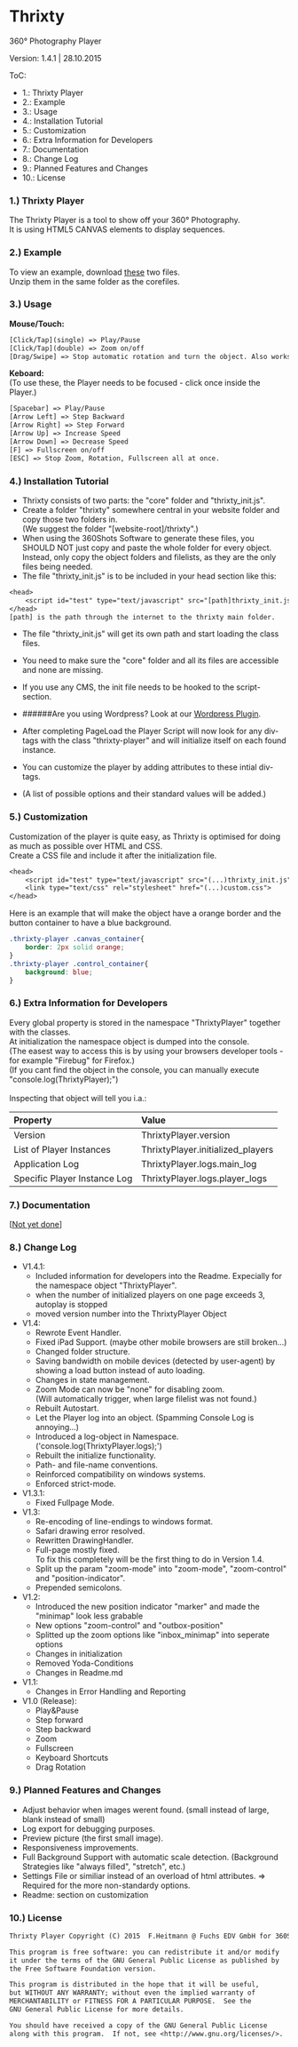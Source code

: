 # Thrixty
360° Photography Player

Version: 1.4.1 | 28.10.2015

ToC:
* 1.: Thrixty Player
* 2.: Example
* 3.: Usage
* 4.: Installation Tutorial
* 5.: Customization
* 6.: Extra Information for Developers
* 7.: Documentation
* 8.: Change Log
* 9.: Planned Features and Changes
* 10.: License

### 1.) Thrixty Player
The Thrixty Player is a tool to show off your 360° Photography.<br>
It is using HTML5 CANVAS elements to display sequences.

### 2.) Example
To view an example, download [these](https://github.com/FuchsEDV/Thrixty_example) two files.<br>
Unzip them in the same folder as the corefiles.

### 3.) Usage

<b>Mouse/Touch:</b><br>
```txt
[Click/Tap](single) => Play/Pause
[Click/Tap](double) => Zoom on/off
[Drag/Swipe] => Stop automatic rotation and turn the object. Also works in Zoom mode. | Drag the marker or minimap in classic mode to move the expanded area.
```
<b>Keboard:</b><br>
(To use these, the Player needs to be focused - click once inside the Player.)
```txt
[Spacebar] => Play/Pause
[Arrow Left] => Step Backward
[Arrow Right] => Step Forward
[Arrow Up] => Increase Speed
[Arrow Down] => Decrease Speed
[F] => Fullscreen on/off
[ESC] => Stop Zoom, Rotation, Fullscreen all at once.
```

### 4.) Installation Tutorial
* Thrixty consists of two parts: the "core" folder and "thrixty_init.js".
* Create a folder "thrixty" somewhere central in your website folder and copy those two folders in.<br>
(We suggest the folder "[website-root]/thrixty".)
* When using the 360Shots Software to generate these files, you SHOULD NOT just copy and paste the whole folder for every object.<br>
Instead, only copy the object folders and filelists, as they are the only files being needed.
* The file "thrixty_init.js" is to be included in your head section like this:

```txt
<head>
    <script id="test" type="text/javascript" src="[path]thrixty_init.js"></script>
</head>
[path] is the path through the internet to the thrixty main folder.
```

* The file "thrixty_init.js" will get its own path and start loading the class files.
* You need to make sure the "core" folder and all its files are accessible and none are missing.
* If you use any CMS, the init file needs to be hooked to the script-section.
* ######Are you using Wordpress? Look at our [Wordpress Plugin](https://github.com/FuchsEDV/Thrixty_Wordpress).

* After completing PageLoad the Player Script will now look for any div-tags with the class "thrixty-player" and will initialize itself on each found instance.
* You can customize the player by adding attributes to these intial div-tags.
* (A list of possible options and their standard values will be added.)

### 5.) Customization

Customization of the player is quite easy, as Thrixty is optimised for doing as much as possible over HTML and CSS.<br>
Create a CSS file and include it after the initialization file.<br>
```txt
<head>
    <script id="test" type="text/javascript" src="(...)thrixty_init.js"></script>
    <link type="text/css" rel="stylesheet" href="(...)custom.css">
</head>
```
Here is an example that will make the object have a orange border and the button container to have a blue background.<br>
```css
.thrixty-player .canvas_container{
    border: 2px solid orange;
}
.thrixty-player .control_container{
    background: blue;
}
```

### 6.) Extra Information for Developers
Every global property is stored in the namespace "ThrixtyPlayer" together with the classes.<br>
At initialization the namespace object is dumped into the console.<br>
(The easest way to access this is by using your browsers developer tools - for example "Firebug" for Firefox.)<br>
(If you cant find the object in the console, you can manually execute "console.log(ThrixtyPlayer);")<br>
<br>
Inspecting that object will tell you i.a.:<br>

| Property | Value |
| :--- | :--- |
| Version | ThrixtyPlayer.version |
| List of Player Instances | ThrixtyPlayer.initialized_players |
| Application Log | ThrixtyPlayer.logs.main_log |
| Specific Player Instance Log | ThrixtyPlayer.logs.player_logs |

### 7.) Documentation
[[Not yet done](http://www.fuchs-edv.de)]

### 8.) Change Log
* V1.4.1:
    * Included information for developers into the Readme. Expecially for the namespace object "ThrixtyPlayer".
    * when the number of initialized players on one page exceeds 3, autoplay is stopped
    * moved version number into the ThrixtyPlayer Object
* V1.4:
    * Rewrote Event Handler.
    * Fixed iPad Support. (maybe other mobile browsers are still broken...)
    * Changed folder structure.
    * Saving bandwidth on mobile devices (detected by user-agent) by showing a load button instead of auto loading.
    * Changes in state management.
    * Zoom Mode can now be "none" for disabling zoom.<br>
    (Will automatically trigger, when large filelist was not found.)
    * Rebuilt Autostart.
    * Let the Player log into an object. (Spamming Console Log is annoying...)
    * Introduced a log-object in Namespace. ('console.log(ThrixtyPlayer.logs);')
    * Rebuilt the initialize functionality.
    * Path- and file-name conventions.
    * Reinforced compatibility on windows systems.
    * Enforced strict-mode.
* V1.3.1:
    * Fixed Fullpage Mode.
* V1.3:
    * Re-encoding of line-endings to windows format.
    * Safari drawing error resolved.
    * Rewritten DrawingHandler.
    * Full-page mostly fixed.<br>
    To fix this completely will be the first thing to do in Version 1.4.
    * Split up the param "zoom-mode" into "zoom-mode", "zoom-control" and "position-indicator".
    * Prepended semicolons.
* V1.2:
    * Introduced the new position indicator "marker" and made the "minimap" look less grabable
    * New options "zoom-control" and "outbox-position"
    * Splitted up the zoom options like "inbox_minimap" into seperate options
    * Changes in initialization
    * Removed Yoda-Conditions
    * Changes in Readme.md
* V1.1:
    * Changes in Error Handling and Reporting
* V1.0 (Release):
    * Play&amp;Pause
    * Step forward
    * Step backward
    * Zoom
    * Fullscreen
    * Keyboard Shortcuts
    * Drag Rotation

### 9.) Planned Features and Changes
* Adjust behavior when images werent found. (small instead of large, blank instead of small)
* Log export for debugging purposes.
* Preview picture (the first small image).
* Responsiveness improvements.
* Full Background Support with automatic scale detection. (Background Strategies like "always filled", "stretch", etc.)
* Settings File or similiar instead of an overload of html attributes. => Required for the more non-standardy options.
* Readme: section on customization

### 10.) License
```txt
Thrixty Player Copyright (C) 2015  F.Heitmann @ Fuchs EDV GmbH for 360Shots

This program is free software: you can redistribute it and/or modify
it under the terms of the GNU General Public License as published by
the Free Software Foundation version.

This program is distributed in the hope that it will be useful,
but WITHOUT ANY WARRANTY; without even the implied warranty of
MERCHANTABILITY or FITNESS FOR A PARTICULAR PURPOSE.  See the
GNU General Public License for more details.

You should have received a copy of the GNU General Public License
along with this program.  If not, see <http://www.gnu.org/licenses/>.
```
